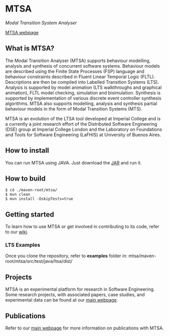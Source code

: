 # MTSA #

*Modal Transition System Analyser*

[MTSA webpage](http://mtsa.dc.uba.ar/)

## What is MTSA? ##
The Modal Transition Analyser (MTSA) supports behaviour modelling, analysis and synthesis of concurrent software systems. 
Behaviour models are described using the Finite State Processes (FSP) language and behaviour constraints described in Fluent Linear Temporal Logic (FLTL). Descriptions are then be compiled into Labelled Transition Systems (LTS). 
Analysis is supported by model animation (LTS walkthroughs and graphical animation), FLTL model checking, simulation and bisimulation. 
Synthesis is supported by implementation of various discrete event controller synthesis algorithms.
MTSA also supports modelling, analysis and synthesis partial behaviour models in the form of Modal Transition Systems (MTS). 

MTSA is an evolution of the LTSA tool developed at Imperial College and is a currently a joint research effort of the Distributed Software Engineering (DSE) group at Imperial College London and the Laboratory on Foundations and Tools for Software Engineering (LaFHIS) at University of Buenos Aires.

## How to install ##
You can run MTSA using JAVA. Just download the [JAR](http://mtsa.dc.uba.ar/download/MTSA_latest.zip) and run it.

## How to build ##
```
$ cd ./maven-root/mtsa/
$ mvn clean
$ mvn install -DskipTests=true
```

## Getting started ##
To learn how to use MTSA or get involved in contributing to its code, refer to our [wiki](https://bitbucket.org/lnahabedian/mtsa/wiki/).

### LTS Examples ###
Once you clone the repository, refer to **examples** folder in: mtsa/maven-root/mtsa/src/test/java/ltsa/dist/

## Projects ##

MTSA is an experimental platform for research in Software Engineering. 
Some research projects, with associated papers, case studies, and experimental data can be found at our [main webpage](http://mtsa.dc.uba.ar/#projects).

## Publications ##

Refer to our [main webpage](http://mtsa.dc.uba.ar/#publications) for more information on publications with MTSA.